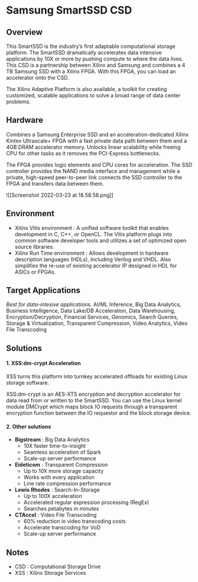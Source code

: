 # Samsung SmartSSD CSD

## Overview
This SmartSSD is the industry’s first adaptable computational storage platform. The SmartSSD dramatically accelerates data intensive applications by 10X or more by pushing compute to where the data lives. This CSD is a partnership between Xilinx and Samsung and combines a 4 TB Samsung SSD with a Xilinx FPGA. With this FPGA, you can load an accelerator onto the CSD. 

The Xilinx Adaptive Platform is also available, a toolkit for creating customized, scalable applications to solve a broad range of data center problems.

## Hardware
Combines a Samsung Enterprise SSD and an acceleration-dedicated Xilinx Kintex Ultrascale+ FPGA with a fast private data path between them and a 4GB DRAM accelerator memory. Unlocks linear scalability while freeing CPU for other tasks as it removes the PCI-Express bottlenecks.

The FPGA provides logic elements and CPU cores for acceleration. The SSD controller provides the NAND media interface and management while a private, high-speed peer-to-peer link connects the SSD controller to the FPGA and transfers data between them.

![[Screenshot 2022-03-23 at 18.58.58.png]]

## Environment
- Xilinx Vitis environment : 
	 A unified software toolkit that enables development in C, C++, or OpenCL. The Vitis platform plugs into common software developer tools and utilizes a set of optimized open source libraries.
-  Xilinx Run Time environment :
	Allows development in hardware description languages (HDLs), including Verilog and VHDL. Also simplifies the re-use of existing accelerator IP designed in HDL for ASICs or FPGAs.

## Target Applications
*Best for data-intesive applications.*
AI/ML Inference, Big Data Analytics, Business Intelligence, Data Lake/DB Acceleration, Data Warehousing, Encryption/Decryption, Financial Services, Genomics, Search Queries, Storage & Virtualization, Transparent Compression, Video Analytics, Video File Transcoding

## Solutions 
#### 1. XSS:dm-crypt Acceleration
XSS turns this platform into turnkey accelerated offloads for existing Linux storage software.

XSS:dm-crypt is an AES-XTS encryption and decryption accelerator for data read from or written to the SmartSSD. You can use the Linux kernel module DMCrypt which maps block IO requests through a transparent encryption function between the IO requestor and the block storage device.

#### 2. Other solutions
- **Bigstream** : Big Data Analytics
	-   10X faster time-to-insight
	-   Seamless acceleration of Spark
	-   Scale-up server performance
- **Eideticom** : Transparent Compression
	-   Up to 10X more storage capacity
	-   Works with every application
	-   Line rate compression performance
- **Lewis Rhodes** : Search-In-Storage
	-   Up to 100X acceleration
	-   Accelerated regular expression processing (RegEx)
	-   Searches petabytes in minutes
- **CTAccel** : Video File Transcoding
	-   60% reduction in video transcoding costs
	-   Accelerate transcoding for VoD
	-   Scale-up server performance

## Notes
- CSD : Computational Storage Drive
- XSS : Xilinx Storage Services
